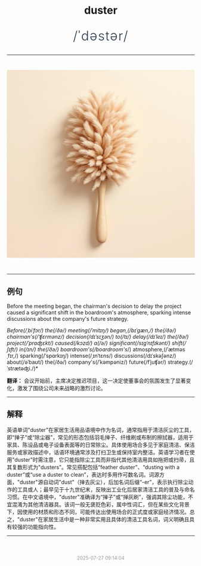 <div align="center">

# duster

<div style="margin: 30px 0;">
<h1 style="font-size: 2.5em; font-weight: 300; letter-spacing: 2px; margin: 0; color: #2c3e50;">
/ˈdəstər/
</h1>
</div>

</div>

---

<div align="center" style="margin: 40px 0;">

![duster](images/duster.png)

</div>

---

## 例句

Before the meeting began, the chairman's decision to delay the project caused a significant shift in the boardroom's atmosphere, sparking intense discussions about the company's future strategy.

*Before(/ˌbiˈfɔr/) the(/ðə/) meeting(/ˈmitɪŋ/) began,(/bɪˈgæn,/) the(/ðə/) chairman's(/ˈʧɛrmənz/) decision(/dɪˈsɪʒən/) to(/tɪ/) delay(/dɪˈleɪ/) the(/ðə/) project(/ˈprɑʤɛkt/) caused(/kɔzd/) a(/ə/) significant(/sɪgˈnɪfɪkənt/) shift(/ʃɪft/) in(/ɪn/) the(/ðə/) boardroom's(/boardroom's*/) atmosphere,(/ˈætməsˌfɪr,/) sparking(/ˈspɑrkɪŋ/) intense(/ˌɪnˈtɛns/) discussions(/dɪˈskəʃənz/) about(/əˈbaʊt/) the(/ðə/) company's(/ˈkəmpəniz/) future(/fˈjuʧər/) strategy.(/ˈstrætəʤi./)*

**翻译：** 会议开始前，主席决定推迟项目，这一决定使董事会的氛围发生了显著变化，激发了围绕公司未来战略的激烈讨论。

---

## 解释

英语单词"duster"在家居生活用品语境中作为名词，通常指用于清洁灰尘的工具，即“掸子”或“除尘器”，常见的形态包括羽毛掸子、纤维刷或布制的擦拭器，适用于家具、陈设品或电子设备表面等的日常除尘。具体使用场合多见于家庭清洁、保洁服务或家政描述中，话语环境通常涉及打扫卫生或保持室内整洁。英语学习者在使用"duster"时需注意，它只能指除尘工具而非指代其他清洁用具如拖把或扫帚，且其复数形式为"dusters"。常见搭配包括“feather duster”、“dusting with a duster”或“use a duster to clean”，表达时多用作可数名词。词源方面，"duster"源自动词"dust"（掸去灰尘），后加名词后缀“-er”，表示执行除尘动作的工具或人；最早见于十九世纪末，反映出工业化后居家清洁工具的普及与命名习惯。在中文语境中，"duster"准确译为“掸子”或“掸灰刷”，强调其除尘功能，不宜混淆为其他清洁器具。该词一般无褒贬色彩，属中性词汇，但在某些文化背景下，因使用的材质和形态不同，可能传达出使用场合的正式度或家庭经济情况。总之，"duster"在家居生活中是一种非常实用且具体的清洁工具名词，词义明确且具有较强的功能指向性。


---

<div align="center" style="margin-top: 50px;">
<small style="color: #999; font-size: 0.9em;">2025-07-27 09:14:04</small>
</div>
